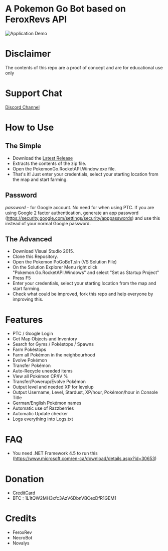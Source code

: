 # A Pokemon Go Bot based on FeroxRevs API
![Application Demo](http://i.imgur.com/sO5b4TR.png)

# Disclaimer
The contents of this repo are a proof of concept and are for educational use only

# Support Chat
[Discord Channel](https://discord.gg/beVKFJR)

# How to Use
## The Simple
- Download the [Latest Release](https://github.com/WooAf/PoGoBoT/releases/latest)
- Extracts the contents of the zip file.
- Open the PokemonGo.RocketAPI.Window.exe file.
- That's it! Just enter your credentials, select your starting location from the map and start farming.

## Password
 *password* - for Google account. No need for when using PTC. If you are using Google 2 factor authentication, generate an app password (https://security.google.com/settings/security/apppasswords) and use this instead of your normal Google password.

## The Advanced
- Download Visual Studio 2015.
- Clone this Repository.
- Open the Pokemon PoGoBoT.sln (VS Solution File)
- On the Solution Explorer Menu right click "Pokemon.Go.RocketAPI.Windows" and select "Set as Startup Project"
- Press F5
- Enter your credentials, select your starting location from the map and start farming.
- Check what could be improved, fork this repo and help everyone by improving this.

# Features
- PTC / Google Login
- Get Map Objects and Inventory
- Search for Gyms / Pokéstops / Spawns
- Farm Pokéstops
- Farm all Pokémon in the neighbourhood
- Evolve Pokémon
- Transfer Pokémon
- Auto-Recycle uneeded items
- View all Pokémon CP/IV %
- Transfer/Powerup/Evolve Pokémon
- Output level and needed XP for levelup
- Output Username, Level, Stardust, XP/hour, Pokémon/hour in Console Title
- German/English Pokémon names
- Automatic use of Razzberries
- Automatic Update checker
- Logs everything into Logs.txt

# FAQ
- You need .NET Framework 4.5 to run this (https://www.microsoft.com/en-ca/download/details.aspx?id=30653)

# Donation
- [CreditCard](https://www.phaopay.com/donate/)
- BTC : 1L1tQW2MH3xfc3AzV6DbnVBCexDfR1GEM1

# Credits
- FeroxRev
- NecroBot
- Novalys

